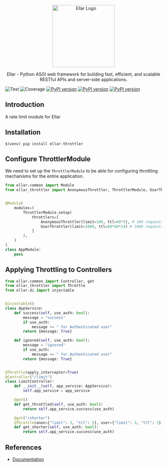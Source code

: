<p align="center">
  <a href="#" target="blank"><img src="https://python-ellar.github.io/ellar/img/EllarLogoB.png" width="200" alt="Ellar Logo" /></a>
</p>

<p align="center">Ellar - Python ASGI web framework for building fast, efficient, and scalable RESTful APIs and server-side applications.</p>

![Test](https://github.com/python-ellar/ellar-throttler/actions/workflows/test_full.yml/badge.svg)
![Coverage](https://img.shields.io/codecov/c/github/python-ellar/ellar-throttler)
[![PyPI version](https://badge.fury.io/py/ellar-throttler.svg)](https://badge.fury.io/py/ellar-throttler)
[![PyPI version](https://img.shields.io/pypi/v/ellar-throttler.svg)](https://pypi.python.org/pypi/ellar-throttler)
[![PyPI version](https://img.shields.io/pypi/pyversions/ellar-throttler.svg)](https://pypi.python.org/pypi/ellar-throttler)

## Introduction
A rate limit module for Ellar

## Installation
```shell
$(venv) pip install ellar-throttler
```

## Configure ThrottlerModule
We need to set up the `ThrottlerModule` to be able for configuring throttling mechanisms for the entire application.

```python
from ellar.common import Module
from ellar_throttler import AnonymousThrottler, ThrottlerModule, UserThrottler


@Module(
    modules=(
        ThrottlerModule.setup(
            throttlers=[
                AnonymousThrottler(limit=100, ttl=60*5), # 100 requests per 5mins
                UserThrottler(limit=1000, ttl=60*60*24) # 1000 requests per day
            ]
        ),
    )
)
class AppModule:
    pass
```

## Applying Throttling to Controllers

```python
from ellar.common import Controller, get
from ellar_throttler import Throttle
from ellar.di import injectable


@injectable()
class AppService:
    def success(self, use_auth: bool):
        message = "success"
        if use_auth:
            message += " for Authenticated user"
        return {message: True}

    def ignored(self, use_auth: bool):
        message = "ignored"
        if use_auth:
            message += " for Authenticated user"
        return {message: True}


@Throttle(apply_interceptor=True)
@Controller("/limit")
class LimitController:
    def __init__(self, app_service: AppService):
        self.app_service = app_service

    @get()
    def get_throttled(self, use_auth: bool):
        return self.app_service.success(use_auth)

    @get("/shorter")
    @Throttle(anon={"limit": 3, "ttl": 5}, user={"limit": 3, "ttl": 3}) # overriding anon and user throttler config
    def get_shorter(self, use_auth: bool):
        return self.app_service.success(use_auth)
```

## References
- [Documentation](https://python-ellar.github.io/ellar/technique/rate-limit)
